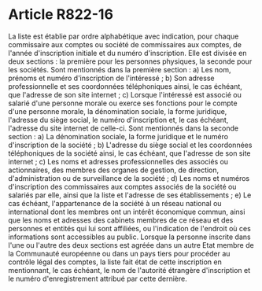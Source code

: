 # Article R822-16

La liste est établie par ordre alphabétique avec indication, pour chaque commissaire aux comptes ou société de commissaires aux comptes, de l'année d'inscription initiale et du numéro d'inscription.   Elle est divisée en deux sections : la première pour les personnes physiques, la seconde pour les sociétés.   Sont mentionnés dans la première section  :   a) Les nom, prénoms et numéro d'inscription de l'intéressé ;   b) Son adresse professionnelle et ses coordonnées téléphoniques ainsi, le cas échéant, que l'adresse de son site internet ;   c) Lorsque l'intéressé est associé ou salarié d'une personne morale ou exerce ses fonctions pour le compte d'une personne morale, la dénomination sociale, la forme juridique, l'adresse du siège social, le numéro d'inscription et, le cas échéant, l'adresse du site internet de celle-ci.   Sont mentionnés dans la seconde section :   a) La dénomination sociale, la forme juridique et le numéro d'inscription de la société ;   b) L'adresse du siège social et les coordonnées téléphoniques de la société ainsi, le cas échéant, que l'adresse de son site internet ;   c) Les noms et adresses professionnelles des associés ou actionnaires, des membres des organes de gestion, de direction, d'administration ou de surveillance de la société ;   d) Les noms et numéros d'inscription des commissaires aux comptes associés de la société ou salariés par elle, ainsi que la liste et l'adresse de ses établissements ;   e) Le cas échéant, l'appartenance de la société à un réseau national ou international dont les membres ont un intérêt économique commun, ainsi que les noms et adresses des cabinets membres de ce réseau et des personnes et entités qui lui sont affiliées, ou l'indication de l'endroit où ces informations sont accessibles au public.   Lorsque la personne inscrite dans l'une ou l'autre des deux sections est agréée dans un autre Etat membre de la Communauté européenne ou dans un pays tiers pour procéder au contrôle légal des comptes, la liste fait état de cette inscription en mentionnant, le cas échéant, le nom de l'autorité étrangère d'inscription et le numéro d'enregistrement attribué par cette dernière.